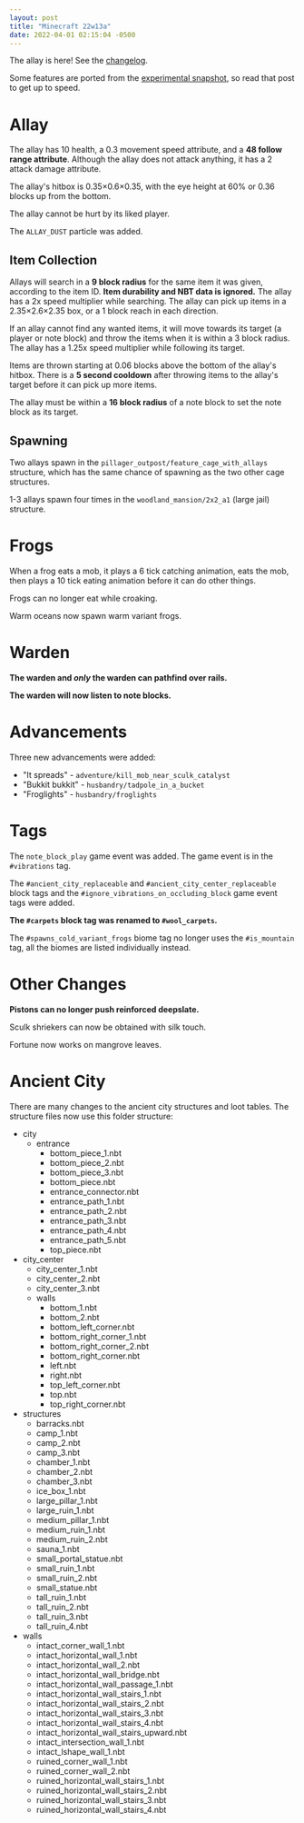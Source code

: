 ```yaml
---
layout: post
title: "Minecraft 22w13a"
date: 2022-04-01 02:15:04 -0500
---
```


The allay is here! See the [changelog](https://www.minecraft.net/en-us/article/minecraft-snapshot-22w13a).

Some features are ported from the [experimental snapshot](/snapshots/1-19-experimental-1), so read that post to get up to speed.

# Allay

The allay has 10 health, a 0.3 movement speed attribute, and a **48 follow range attribute**. Although the allay does not attack anything, it has a 2 attack damage attribute.

The allay's hitbox is 0.35×0.6×0.35, with the eye height at 60% or 0.36 blocks up from the bottom.

The allay cannot be hurt by its liked player.

The `ALLAY_DUST` particle was added.

## Item Collection

Allays will search in a **9 block radius** for the same item it was given, according to the item ID. **Item durability and NBT data is ignored.** The allay has a 2x speed multiplier while searching. The allay can pick up items in a 2.35×2.6×2.35 box, or a 1 block reach in each direction.

If an allay cannot find any wanted items, it will move towards its target (a player or note block) and throw the items when it is within a 3 block radius. The allay has a 1.25x speed multiplier while following its target.

Items are thrown starting at 0.06 blocks above the bottom of the allay's hitbox. There is a **5 second cooldown** after throwing items to the allay's target before it can pick up more items.

The allay must be within a **16 block radius** of a note block to set the note block as its target.

## Spawning

Two allays spawn in the `pillager_outpost/feature_cage_with_allays` structure, which has the same chance of spawning as the two other cage structures.

1-3 allays spawn four times in the `woodland_mansion/2x2_a1` (large jail) structure.

# Frogs

When a frog eats a mob, it plays a 6 tick catching animation, eats the mob, then plays a 10 tick eating animation before it can do other things.

Frogs can no longer eat while croaking.

Warm oceans now spawn warm variant frogs.

# Warden

**The warden and *only* the warden can pathfind over rails.**

**The warden will now listen to note blocks.**

# Advancements

Three new advancements were added:

- "It spreads" - `adventure/kill_mob_near_sculk_catalyst`
- "Bukkit bukkit" - `husbandry/tadpole_in_a_bucket`
- "Froglights" - `husbandry/froglights`

# Tags

The `note_block_play` game event was added. The game event is in the `#vibrations` tag.

The `#ancient_city_replaceable` and `#ancient_city_center_replaceable` block tags and the `#ignore_vibrations_on_occluding_block` game event tags were added.

**The `#carpets` block tag was renamed to `#wool_carpets`.**

The `#spawns_cold_variant_frogs` biome tag no longer uses the `#is_mountain` tag, all the biomes are listed individually instead.

# Other Changes

**Pistons can no longer push reinforced deepslate.**

Sculk shriekers can now be obtained with silk touch.

Fortune now works on mangrove leaves.

# Ancient City

There are many changes to the ancient city structures and loot tables. The structure files now use this folder structure:

- city
	- entrance
		- bottom_piece_1.nbt
		- bottom_piece_2.nbt
		- bottom_piece_3.nbt
		- bottom_piece.nbt
		- entrance_connector.nbt
		- entrance_path_1.nbt
		- entrance_path_2.nbt
		- entrance_path_3.nbt
		- entrance_path_4.nbt
		- entrance_path_5.nbt
		- top_piece.nbt
- city_center
	- city_center_1.nbt
	- city_center_2.nbt
	- city_center_3.nbt
	- walls
		- bottom_1.nbt
		- bottom_2.nbt
		- bottom_left_corner.nbt
		- bottom_right_corner_1.nbt
		- bottom_right_corner_2.nbt
		- bottom_right_corner.nbt
		- left.nbt
		- right.nbt
		- top_left_corner.nbt
		- top.nbt
		- top_right_corner.nbt
- structures
	- barracks.nbt
	- camp_1.nbt
	- camp_2.nbt
	- camp_3.nbt
	- chamber_1.nbt
	- chamber_2.nbt
	- chamber_3.nbt
	- ice_box_1.nbt
	- large_pillar_1.nbt
	- large_ruin_1.nbt
	- medium_pillar_1.nbt
	- medium_ruin_1.nbt
	- medium_ruin_2.nbt
	- sauna_1.nbt
	- small_portal_statue.nbt
	- small_ruin_1.nbt
	- small_ruin_2.nbt
	- small_statue.nbt
	- tall_ruin_1.nbt
	- tall_ruin_2.nbt
	- tall_ruin_3.nbt
	- tall_ruin_4.nbt
- walls
	- intact_corner_wall_1.nbt
	- intact_horizontal_wall_1.nbt
	- intact_horizontal_wall_2.nbt
	- intact_horizontal_wall_bridge.nbt
	- intact_horizontal_wall_passage_1.nbt
	- intact_horizontal_wall_stairs_1.nbt
	- intact_horizontal_wall_stairs_2.nbt
	- intact_horizontal_wall_stairs_3.nbt
	- intact_horizontal_wall_stairs_4.nbt
	- intact_horizontal_wall_stairs_upward.nbt
	- intact_intersection_wall_1.nbt
	- intact_lshape_wall_1.nbt
	- ruined_corner_wall_1.nbt
	- ruined_corner_wall_2.nbt
	- ruined_horizontal_wall_stairs_1.nbt
	- ruined_horizontal_wall_stairs_2.nbt
	- ruined_horizontal_wall_stairs_3.nbt
	- ruined_horizontal_wall_stairs_4.nbt

